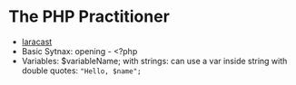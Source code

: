 # The PHP Practitioner

- [laracast](https://laracasts.com/series/php-for-beginners)
- Basic Sytnax: opening - <?php
- Variables: $variableName;
  with strings: can use a var inside string with double quotes: `"Hello, $name";`